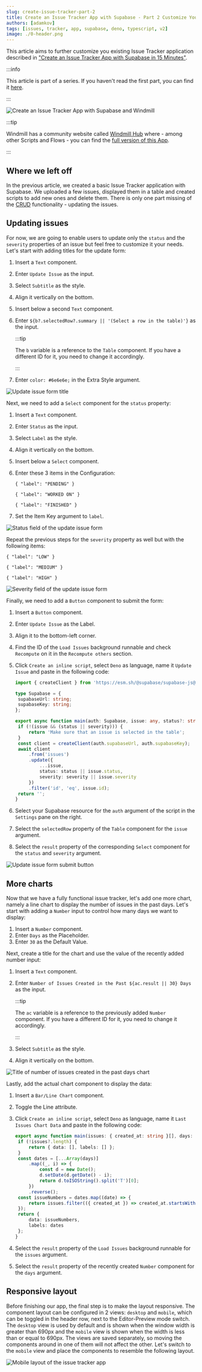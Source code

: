 ```yaml
---
slug: create-issue-tracker-part-2
title: Create an Issue Tracker App with Supabase - Part 2 Customize Your App
authors: [adamkov]
tags: [issues, tracker, app, supabase, deno, typescript, v2]
image: ./0-header.png
---
```


This article aims to further customize you existing Issue Tracker application
described in
["Create an Issue Tracker App with Supabase in 15 Minutes"](../2023-01-25-issue-tracker/index.md).

<!--truncate-->

:::info

This article is part of a series. If you haven't read the first part, you can
find it [here](../2023-01-25-issue-tracker/index.md).

:::

![Create an Issue Tracker App with Supabase and Windmill](./0-header.png.webp 'Integrate Supabase with Windmill in an issue tracker application')

:::tip

Windmill has a community website called [Windmill Hub](https://hub.windmill.dev)
where - among other Scripts and Flows - you can find the
[full version of this App](https://hub.windmill.dev/apps/7/issue-tracker).

:::

## Where we left off

In the previous article, we created a basic Issue Tracker application with
Supabase. We uploaded a few issues, displayed them in a table and created
scripts to add new ones and delete them. There is only one part missing of the
[CRUD](https://developer.mozilla.org/en-US/docs/Glossary/CRUD) functionality -
updating the issues.

## Updating issues

For now, we are going to enable users to update only the `status` and the
`severity` properties of an issue but feel free to customize it your needs.
Let's start with adding titles for the update form:

1. Insert a `Text` component.
1. Enter `Update Issue` as the input.
1. Select `Subtitle` as the style.
1. Align it vertically on the bottom.
1. Insert below a second `Text` component.
1. Enter `${b?.selectedRow?.summary || '(Select a row in the table)'}` as the
   input.

   :::tip

   The `b` variable is a reference to the `Table` component. If you have a
   different ID for it, you need to change it accordingly.

   :::

1. Enter `color: #6e6e6e;` in the Extra Style argument.

![Update issue form title](./1-wm-update-form-title.png.webp)

Next, we need to add a `Select` component for the `status` property:

1. Insert a `Text` component.
1. Enter `Status` as the input.
1. Select `Label` as the style.
1. Align it vertically on the bottom.
1. Insert below a `Select` component.
1. Enter these 3 items in the Configuration:

   ```tsx
   { "label": "PENDING" }
   ```

   ```tsx
   { "label": "WORKED ON" }
   ```

   ```tsx
   { "label": "FINISHED" }
   ```

1. Set the Item Key argument to `label`.

![Status field of the update issue form](./2-wm-form-status.png.webp)

Repeat the previous steps for the `severity` property as well but with the
following items:

```tsx
{ "label": "LOW" }
```

```tsx
{ "label": "MEDIUM" }
```

```tsx
{ "label": "HIGH" }
```

![Severity field of the update issue form](./3-wm-form-severity.png.webp)

Finally, we need to add a `Button` component to submit the form:

1. Insert a `Button` component.
1. Enter `Update Issue` as the Label.
1. Align it to the bottom-left corner.
1. Find the ID of the `Load Issues` background runnable and check `Recompute` on
   it in the `Recompute others` section.
1. Click `Create an inline script`, select `Deno` as language, name it
   `Update Issue` and paste in the following code:

   ```ts
   import { createClient } from 'https://esm.sh/@supabase/supabase-js@2';

   type Supabase = {
   	supabaseUrl: string;
   	supabaseKey: string;
   };

   export async function main(auth: Supabase, issue: any, status?: string, severity?: string) {
   	if (!(issue && (status || severity))) {
   		return 'Make sure that an issue is selected in the table';
   	}
   	const client = createClient(auth.supabaseUrl, auth.supabaseKey);
   	await client
   		.from('issues')
   		.update({
   			...issue,
   			status: status || issue.status,
   			severity: severity || issue.severity
   		})
   		.filter('id', 'eq', issue.id);
   	return '';
   }
   ```

1. Select your Supabase resource for the `auth` argument of the script in the
   `Settings` pane on the right.
1. Select the `selectedRow` property of the `Table` component for the `issue`
   argument.
1. Select the `result` property of the corresponding `Select` component for the
   `status` and `severity` argument.

![Update issue form submit button](./4-wm-form-submit.png.webp)

## More charts

Now that we have a fully functional issue tracker, let's add one more chart,
namely a line chart to display the number of issues in the past days. Let's
start with adding a `Number` input to control how many days we want to display:

1. Insert a `Number` component.
1. Enter `Days` as the Placeholder.
1. Enter `30` as the Default Value.

Next, create a title for the chart and use the value of the recently added
number input:

1. Insert a `Text` component.
1. Enter `Number of Issues Created in the Past ${ac.result || 30} Days` as the
   input.

   :::tip

   The `ac` variable is a reference to the previously added `Number` component.
   If you have a different ID for it, you need to change it accordingly.

   :::

1. Select `Subtitle` as the style.
1. Align it vertically on the bottom.

![Title of number of issues created in the past days chart](./5-wm-past-issues-title.png.webp)

Lastly, add the actual chart component to display the data:

1. Insert a `Bar/Line Chart` component.
1. Toggle the Line attribute.
1. Click `Create an inline script`, select `Deno` as language, name it
   `Last Issues Chart Data` and paste in the following code:

   ```ts
   export async function main(issues: { created_at: string }[], days: number = 30) {
   	if (!issues?.length) {
   		return { data: [], labels: [] };
   	}
   	const dates = [...Array(days)]
   		.map((_, i) => {
   			const d = new Date();
   			d.setDate(d.getDate() - i);
   			return d.toISOString().split('T')[0];
   		})
   		.reverse();
   	const issueNumbers = dates.map((date) => {
   		return issues.filter(({ created_at }) => created_at.startsWith(date)).length;
   	});
   	return {
   		data: issueNumbers,
   		labels: dates
   	};
   }
   ```

1. Select the `result` property of the `Load Issues` background runnable for the
   `issues` argument.
1. Select the `result` property of the recently created `Number` component for
   the `days` argument.

## Responsive layout

Before finishing our app, the final step is to make the layout responsive. The
component layout can be configured in 2 views: `desktop` and `mobile`, which can
be toggled in the header row, next to the Editor-Preview mode switch. The
`desktop` view is used by default and is shown when the window width is greater
than 690px and the `mobile` view is shown when the width is less than or equal
to 690px. The views are saved separately, so moving the components around in one
of them will not affect the other. Let's switch to the `mobile` view and place
the components to resemble the following layout.

![Mobile layout of the issue tracker app](./7-wm-issue-tracker-mobile.png.webp)
